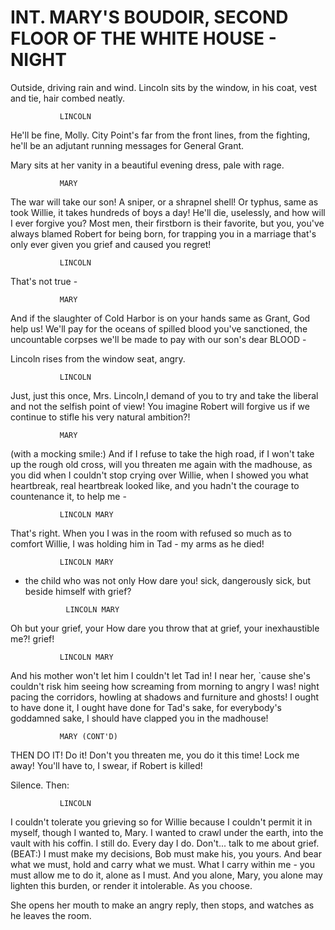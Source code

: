 # INT. MARY'S BOUDOIR, SECOND FLOOR OF THE WHITE HOUSE - NIGHT

Outside, driving rain and wind. Lincoln sits by the window, in his coat, vest and tie, hair combed neatly.

			   LINCOLN
He'll be fine, Molly. City Point's far from the front lines, from the fighting, he'll be an adjutant running messages for General Grant.

Mary sits at her vanity in a beautiful evening dress, pale with rage.

			   MARY
The war will take our son! A sniper, or a shrapnel shell! Or typhus, same as took Willie, it takes hundreds of boys a day! He'll die, uselessly, and how will I ever
forgive you? Most men, their firstborn is their favorite, but you, you've always blamed Robert for being born, for trapping you in a marriage that's only ever given you grief and caused you regret!


			   LINCOLN
That's not true -

			   MARY
And if the slaughter of Cold Harbor is on your hands same as Grant, God
help us! We'll pay for the oceans of spilled blood you've sanctioned,
the uncountable corpses we'll be made to pay with our son's dear
			   BLOOD -

Lincoln rises from the window seat, angry.

			   LINCOLN
Just, just this once, Mrs. Lincoln,I demand of you to try and take the
liberal and not the selfish point of view! You imagine Robert will forgive us if we continue to stifle his very natural ambition?!

			   MARY
(with a mocking smile:)
And if I refuse to take the high road, if I won't take up the rough old cross, will you threaten me again with the madhouse, as you did when I couldn't stop crying over Willie, when I showed you what heartbreak, real heartbreak looked like, and you hadn't the courage to countenance it, to help me -

			   LINCOLN MARY
That's right. When you I was in the room with refused so much as to comfort Willie, I was holding him in Tad - my arms as he died!

			   LINCOLN MARY
- the child who was not only How dare you!
sick, dangerously sick, but beside himself with grief?

			   LINCOLN MARY
Oh but your grief, your How dare you throw that at grief, your inexhaustible me?! grief!

			   LINCOLN MARY
And his mother won't let him I couldn't let Tad in! I near her, \`cause she's couldn't risk him seeing how screaming from morning to angry I was! night pacing the corridors, howling at shadows and furniture and ghosts! I ought to have done it, I ought have
done for Tad's sake, for everybody's goddamned sake, I should have clapped you in the madhouse!

			   MARY (CONT'D)
THEN DO IT! Do it! Don't you threaten me, you do it this time! Lock me away! You'll have to, I swear, if Robert is killed!

Silence. Then:

			   LINCOLN
I couldn't tolerate you grieving so for Willie because I couldn't permit it in myself, though I wanted to, Mary. I wanted to crawl under the earth, into the vault with his coffin. I still do. Every day I do. Don't... talk to me about grief.
			   (BEAT:)
I must make my decisions, Bob must make his, you yours. And bear what we must, hold and carry what we must. What I carry within me - you must allow me to do it, alone as I must. And you alone, Mary, you alone may lighten this burden, or render it intolerable. As you choose.

She opens her mouth to make an angry reply, then stops, and watches as he leaves the room.
